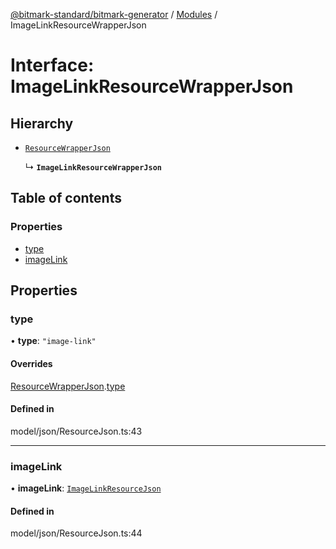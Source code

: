 [@bitmark-standard/bitmark-generator](../API.md) / [Modules](../modules.md) / ImageLinkResourceWrapperJson

# Interface: ImageLinkResourceWrapperJson

## Hierarchy

- [`ResourceWrapperJson`](ResourceWrapperJson.md)

  ↳ **`ImageLinkResourceWrapperJson`**

## Table of contents

### Properties

- [type](ImageLinkResourceWrapperJson.md#type)
- [imageLink](ImageLinkResourceWrapperJson.md#imageLink)

## Properties

### type

• **type**: ``"image-link"``

#### Overrides

[ResourceWrapperJson](ResourceWrapperJson.md).[type](ResourceWrapperJson.md#type)

#### Defined in

model/json/ResourceJson.ts:43

___

### imageLink

• **imageLink**: [`ImageLinkResourceJson`](ImageLinkResourceJson.md)

#### Defined in

model/json/ResourceJson.ts:44
